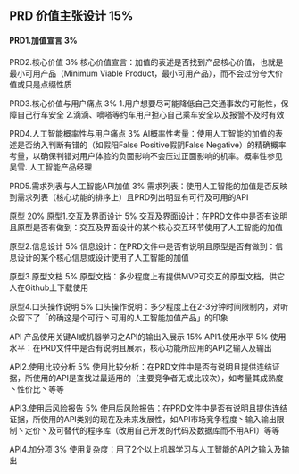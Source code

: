 ## PRD 价值主张设计 15%
#### PRD1.加值宣言 3%


PRD2.核心价值 3%
核心价值宣言：加值的表述是否找到产品核心价值，也就是最小可用产品（Minimum Viable Product，最小可用产品），而不会过份夸大价值或只是点缀性质

PRD3.核心价值与用户痛点 3%
1.用户想要尽可能降低自己交通事故的可能性，保障自己行车安全<pr>
2.滴滴、嘀嗒等约车用户担心自己乘车安全以及报警不及时有效<pr>
  

PRD4.人工智能概率性与用户痛点 3%
AI概率性考量：使用人工智能的加值的表述是否纳入判断有错的（如假阳False Positive假阴False Negative）的精确概率考量，以确保判错对用户体验的负面影响不会压过正面影响的机率。概率性参见 吴雪. 人工智能产品经理

PRD5.需求列表与人工智能API加值 3%
需求列表：使用人工智能的加值是否反映到需求列表（核心功能的排序上）且PRD列出明显有可行及可用的API

原型 20%
原型1.交互及界面设计 5%
交互及界面设计：在PRD文件中是否有说明且原型是否有做到：交互及界面设计的某个核心交互环节使用了人工智能的加值

原型2.信息设计 5%
信息设计：在PRD文件中是否有说明且原型是否有做到：信息设计的某个核心信息或设计使用了人工智能的加值

原型3.原型文档 5%
原型文档：多少程度上有提供MVP可交互的原型文档，供它人在Github上下载使用

原型4.口头操作说明 5%
口头操作说明：多少程度上在2-3分钟时间限制内，对听众留下了「的确这是个可行丶可用的人工智能加值产品」的印象

API 产品使用关键AI或机器学习之API的输出入展示 15%
API1.使用水平 5%
使用水平：在PRD文件中是否有说明且展示，核心功能所应用的API之输入及输出

API2.使用比较分析 5%
使用比较分析：在PRD文件中是否有说明且提供连结证据，所使用的API是查找过最适用的（主要竞争者无或比较次），如考量其成熟度丶性价比丶等等

API3.使用后风险报告 5%
使用后风险报告：在PRD文件中是否有说明且提供连结证据，所使用的API类别的现在及未来发展性，如API市场竞争程度丶输入输出限制丶定价丶及可替代的程序库（改用自己开发的代码及数据库而不用API）等等

API4.加分项 3%
使用复杂度：用了2个以上机器学习与人工智能的API之输入及输出

